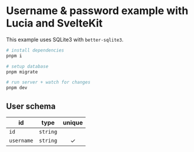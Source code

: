 # Username & password example with Lucia and SvelteKit

This example uses SQLite3 with `better-sqlite3`.

```bash
# install dependencies
pnpm i

# setup database
pnpm migrate

# run server + watch for changes
pnpm dev
```

## User schema

| id         | type     | unique |
| ---------- | -------- | :----: |
| `id`       | `string` |        |
| `username` | `string` |   ✓    |
